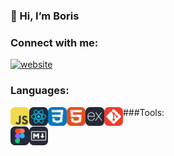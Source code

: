 ### :hugs: Hi, I’m Boris

### Connect with me:
[![website](https://github.com/gauravghongde/social-icons/blob/master/SVG/Color/LinkedIN.svg)](https://www.linkedin.com/in/borisjaou)


### Languages:
<img align="left" alt="JavaScript" width="30px" src="https://github.com/tandpfun/skill-icons/blob/main/icons/JavaScript.svg" />

<img align="left" alt="React" width="30px" src="https://github.com/tandpfun/skill-icons/blob/main/icons/React-Dark.svg" />

<img align="left" alt="CSS" width="30px" src="https://github.com/tandpfun/skill-icons/blob/main/icons/CSS.svg" />

<img align="left" alt="HTML" width="30px" src="https://github.com/tandpfun/skill-icons/blob/main/icons/HTML.svg" />

<img align="left" alt="ExpressJS" width="30px" src="https://github.com/tandpfun/skill-icons/blob/main/icons/ExpressJS-Dark.svg" />


###Tools:
<img align="left" alt="Git" width="30px" src="https://github.com/tandpfun/skill-icons/blob/main/icons/Git.svg" />

<img align="left" alt="Figma" width="30px" src="https://github.com/tandpfun/skill-icons/blob/main/icons/Figma-Dark.svg" />

<img align="left" alt="Md" width="30px" src="https://github.com/tandpfun/skill-icons/blob/main/icons/Markdown-Dark.svg" />


<!---
Borisjaou/Borisjaou is a ✨ special ✨ repository because its `README.md` (this file) appears on your GitHub profile.
You can click the Preview link to take a look at your changes.
--->
